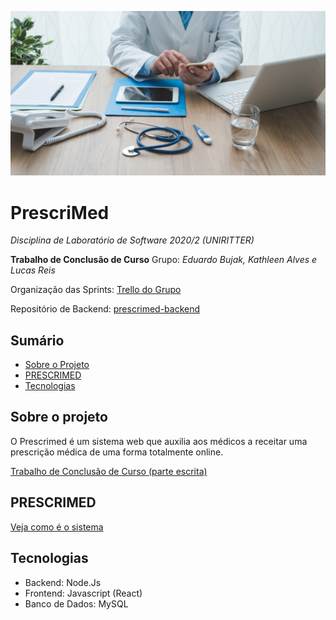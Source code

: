 ![](public/images/prescrição-médica-digital.jpg)

# PrescriMed
_Disciplina de Laboratório de Software 2020/2 (UNIRITTER)_

**Trabalho de Conclusão de Curso**
Grupo: *Eduardo Bujak, Kathleen Alves e Lucas Reis*

Organização das Sprints: [Trello do Grupo](https://trello.com/b/gMLWFcuL/prescri%C3%A7%C3%A3o-m%C3%A9dica)

Repositório de Backend: [prescrimed-backend](https://github.com/kdalves/prescrimed-backend)

## Sumário
* [Sobre o Projeto](#sobre-o-projeto)
* [PRESCRIMED](#prescrimed)
* [Tecnologias](#tecnologias)

## Sobre o projeto
O Prescrimed é um sistema web que auxilia aos médicos a receitar uma prescrição médica de uma forma totalmente online.

[Trabalho de Conclusão de Curso (parte escrita)](public/documents/Prescrimed.pdf)

## PRESCRIMED
[Veja como é o sistema](https://prescrimed.herokuapp.com/)

## Tecnologias
- Backend: Node.Js
- Frontend: Javascript (React)
- Banco de Dados: MySQL
